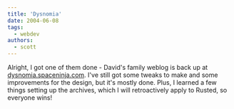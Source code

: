 ```yaml
---
title: 'Dysnomia'
date: 2004-06-08
tags:
  - webdev
authors:
  - scott
---
```


Alright, I got one of them done - David's family weblog is back up at [dysnomia.spaceninja.com](http://dysnomia.spaceninja.com/). I've still got some tweaks to make and some improvements for the design, but it's mostly done. Plus, I learned a few things setting up the archives, which I will retroactively apply to Rusted, so everyone wins!
